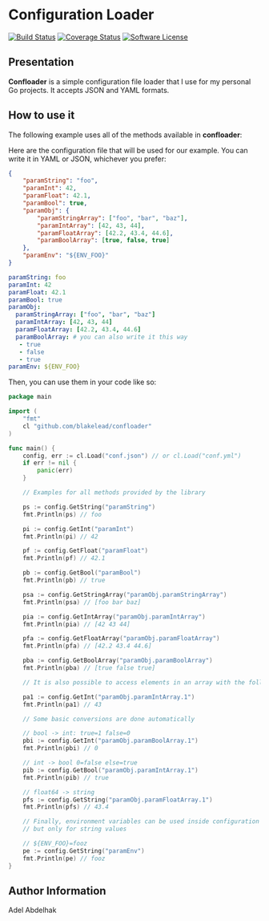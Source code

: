 # Configuration Loader

[![Build Status](https://travis-ci.org/blakelead/confloader.svg?branch=master)](https://travis-ci.org/blakelead/confloader)
[![Coverage Status](https://coveralls.io/repos/github/blakelead/confloader/badge.svg?branch=master)](https://coveralls.io/github/blakelead/confloader?branch=master)
[![Software License](https://img.shields.io/badge/license-MIT-green.svg)](/LICENSE.txt)

## Presentation

**Confloader** is a simple configuration file loader that I use for my personal Go projects. It accepts JSON and YAML formats.

## How to use it

The following example uses all of the methods available in **confloader**:

Here are the configuration file that will be used for our example. You can write it in YAML or JSON, whichever you prefer:

```json
{
    "paramString": "foo",
    "paramInt": 42,
    "paramFloat": 42.1,
    "paramBool": true,
    "paramObj": {
        "paramStringArray": ["foo", "bar", "baz"],
        "paramIntArray": [42, 43, 44],
        "paramFloatArray": [42.2, 43.4, 44.6],
        "paramBoolArray": [true, false, true]
    },
    "paramEnv": "${ENV_FOO}"
}
```

```yaml
paramString: foo
paramInt: 42
paramFloat: 42.1
paramBool: true
paramObj:
  paramStringArray: ["foo", "bar", "baz"]
  paramIntArray: [42, 43, 44]
  paramFloatArray: [42.2, 43.4, 44.6]
  paramBoolArray: # you can also write it this way
   - true
   - false
   - true
paramEnv: ${ENV_FOO}
```

Then, you can use them in your code like so:

```go
package main

import (
    "fmt"
    cl "github.com/blakelead/confloader"
)

func main() {
    config, err := cl.Load("conf.json") // or cl.Load("conf.yml")
    if err != nil {
        panic(err)
    }

    // Examples for all methods provided by the library

    ps := config.GetString("paramString")
    fmt.Println(ps) // foo

    pi := config.GetInt("paramInt")
    fmt.Println(pi) // 42

    pf := config.GetFloat("paramFloat")
    fmt.Println(pf) // 42.1

    pb := config.GetBool("paramBool")
    fmt.Println(pb) // true

    psa := config.GetStringArray("paramObj.paramStringArray")
    fmt.Println(psa) // [foo bar baz]

    pia := config.GetIntArray("paramObj.paramIntArray")
    fmt.Println(pia) // [42 43 44]

    pfa := config.GetFloatArray("paramObj.paramFloatArray")
    fmt.Println(pfa) // [42.2 43.4 44.6]

    pba := config.GetBoolArray("paramObj.paramBoolArray")
    fmt.Println(pba) // [true false true]

    // It is also possible to access elements in an array with the following syntax

    pa1 := config.GetInt("paramObj.paramIntArray.1")
    fmt.Println(pa1) // 43

    // Some basic conversions are done automatically

    // bool -> int: true=1 false=0
    pbi := config.GetInt("paramObj.paramBoolArray.1")
    fmt.Println(pbi) // 0

    // int -> bool 0=false else=true
    pib := config.GetBool("paramObj.paramIntArray.1")
    fmt.Println(pib) // true

    // float64 -> string
    pfs := config.GetString("paramObj.paramFloatArray.1")
    fmt.Println(pfs) // 43.4

    // Finally, environment variables can be used inside configuration file,
    // but only for string values

    // ${ENV_FOO}=fooz
    pe := config.GetString("paramEnv")
    fmt.Println(pe) // fooz
}
```

## Author Information

Adel Abdelhak